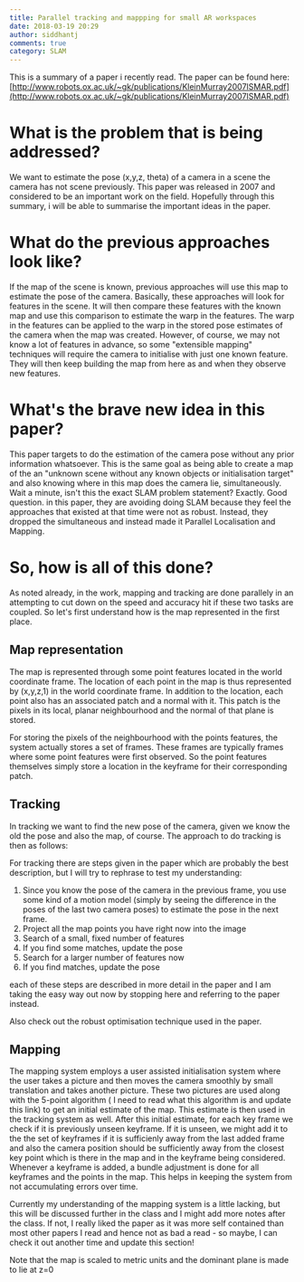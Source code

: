 ```yaml
---
title: Parallel tracking and mappping for small AR workspaces
date: 2018-03-19 20:29
author: siddhantj
comments: true
category: SLAM
---
```


This is a summary of a paper i recently read. The paper can be found here: [http://www.robots.ox.ac.uk/~gk/publications/KleinMurray2007ISMAR.pdf](http://www.robots.ox.ac.uk/~gk/publications/KleinMurray2007ISMAR.pdf)

# What is the problem that is being addressed?
We want to estimate the pose (x,y,z, theta) of a camera in a scene the camera has not scene previously. This paper was released in 2007 and considered to be an important work on the field. Hopefully through this summary, i will be able to summarise the important ideas in the paper.


# What do the previous approaches look like?
If the map of the scene is known, previous approaches will use this map to estimate the pose of the camera. Basically, these approaches will look for features in the scene. It will then compare these features with the known map and use this comparison to estimate the warp in the features. The warp in the features can be applied to the warp in the stored pose estimates of the camera when the map was created. However, of course, we may not know a lot of features in advance, so some "extensible mapping" techniques will require the camera to initialise with just one known feature. They will then keep building the map from here as and when they observe new features.



# What's the brave new idea in this paper?

This paper targets to do the estimation of the camera pose without any prior information whatsoever. This is the same goal as being able to create a map of the an "unknown scene without any known objects or initialisation target" and also knowing where in this map does the camera lie, simultaneously. Wait a minute, isn't this the exact SLAM problem statement? Exactly. Good question. in this paper, they are avoiding doing SLAM because they feel the approaches that existed at that time were not as robust. Instead, they dropped the simultaneous and instead made it Parallel Localisation and Mapping.

# So, how is all of this done?
As noted already, in the work, mapping and tracking are done parallely in an attempting to cut down on the speed and accuracy hit if these two tasks are coupled. So let's first understand how is the map represented in the first place.

## Map representation
The map is represented through some point features located in the world coordinate frame. The location of each point in the map is thus represented  by (x,y,z,1) in the world coordinate frame. In addition to the location, each point also has an associated patch and a normal with it. This patch is the pixels in its local, planar neighbourhood and the normal of that plane is stored.

For storing the pixels of the neighbourhood with the points features, the system actually stores a set of frames. These frames are typically frames where some point features were first observed. So the point features themselves simply store a location in the keyframe for their corresponding patch.

## Tracking
In tracking we want to find the new pose of the camera, given we know the old the pose and also the map, of course. The approach to do tracking is then as follows:


For tracking there are steps given in the paper which are probably the best description, but I will try to rephrase to test  my understanding:

1. Since you know the pose of the camera in the previous frame, you use some kind of a motion model (simply by seeing the difference in the poses of the last two camera poses) to estimate the pose in the next frame.
2. Project all the map points you have right now into the image
3. Search of a small, fixed number of features
4. If you find some matches, update the pose
5. Search for a larger number of features now
6. If you find matches, update the pose

each of these steps are described in more detail in the paper and I am taking the easy way out now by stopping here and referring to the paper instead.

Also check out the robust optimisation technique used in the paper.

## Mapping

The mapping system employs a user assisted initialisation system where the user takes a picture and then moves the camera smoothly by small translation and takes another picture. These two pictures are used along with the 5-point algorithm ( I need to read what this algorithm is and update this link) to get an initial estimate of the map. This estimate is then used in the tracking system as well. After this initial estimate, for each key frame we check if it is previously unseen keyframe. If it is unseen, we might add it to the the set of keyframes if it is sufficienly away from the last added frame and also the camera position should be sufficiently away from the closest key point which is there in the map and in the keyframe being considered. Whenever a keyframe is added, a bundle adjustment is done for all keyframes and the points in the map. This helps in keeping the system from not accumulating errors over time.

Currently my understanding of the mapping system is a little lacking, but this will be discussed further in the class and I might add more notes after the class. If not, I really liked the paper  as it was more self contained than most other papers I read and hence not as bad a read - so maybe, I can check it out another time and update this section!

Note that the map is scaled to metric units and the dominant plane is made to lie at z=0

















